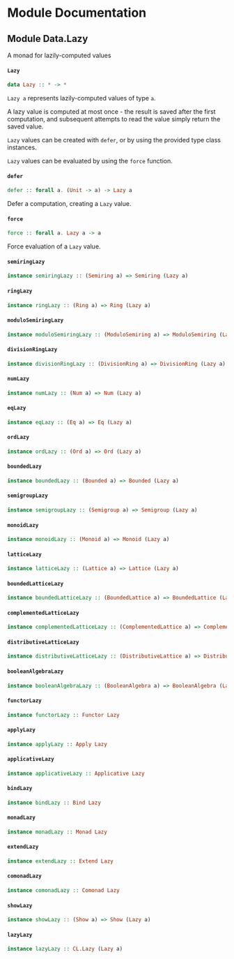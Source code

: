 # Module Documentation

## Module Data.Lazy


A monad for lazily-computed values

#### `Lazy`

``` purescript
data Lazy :: * -> *
```

`Lazy a` represents lazily-computed values of type `a`.

A lazy value is computed at most once - the result is saved
after the first computation, and subsequent attempts to read
the value simply return the saved value.

`Lazy` values can be created with `defer`, or by using the provided
type class instances.

`Lazy` values can be evaluated by using the `force` function.

#### `defer`

``` purescript
defer :: forall a. (Unit -> a) -> Lazy a
```

Defer a computation, creating a `Lazy` value.

#### `force`

``` purescript
force :: forall a. Lazy a -> a
```

Force evaluation of a `Lazy` value.

#### `semiringLazy`

``` purescript
instance semiringLazy :: (Semiring a) => Semiring (Lazy a)
```


#### `ringLazy`

``` purescript
instance ringLazy :: (Ring a) => Ring (Lazy a)
```


#### `moduloSemiringLazy`

``` purescript
instance moduloSemiringLazy :: (ModuloSemiring a) => ModuloSemiring (Lazy a)
```


#### `divisionRingLazy`

``` purescript
instance divisionRingLazy :: (DivisionRing a) => DivisionRing (Lazy a)
```


#### `numLazy`

``` purescript
instance numLazy :: (Num a) => Num (Lazy a)
```


#### `eqLazy`

``` purescript
instance eqLazy :: (Eq a) => Eq (Lazy a)
```


#### `ordLazy`

``` purescript
instance ordLazy :: (Ord a) => Ord (Lazy a)
```


#### `boundedLazy`

``` purescript
instance boundedLazy :: (Bounded a) => Bounded (Lazy a)
```


#### `semigroupLazy`

``` purescript
instance semigroupLazy :: (Semigroup a) => Semigroup (Lazy a)
```


#### `monoidLazy`

``` purescript
instance monoidLazy :: (Monoid a) => Monoid (Lazy a)
```


#### `latticeLazy`

``` purescript
instance latticeLazy :: (Lattice a) => Lattice (Lazy a)
```


#### `boundedLatticeLazy`

``` purescript
instance boundedLatticeLazy :: (BoundedLattice a) => BoundedLattice (Lazy a)
```


#### `complementedLatticeLazy`

``` purescript
instance complementedLatticeLazy :: (ComplementedLattice a) => ComplementedLattice (Lazy a)
```


#### `distributiveLatticeLazy`

``` purescript
instance distributiveLatticeLazy :: (DistributiveLattice a) => DistributiveLattice (Lazy a)
```


#### `booleanAlgebraLazy`

``` purescript
instance booleanAlgebraLazy :: (BooleanAlgebra a) => BooleanAlgebra (Lazy a)
```


#### `functorLazy`

``` purescript
instance functorLazy :: Functor Lazy
```


#### `applyLazy`

``` purescript
instance applyLazy :: Apply Lazy
```


#### `applicativeLazy`

``` purescript
instance applicativeLazy :: Applicative Lazy
```


#### `bindLazy`

``` purescript
instance bindLazy :: Bind Lazy
```


#### `monadLazy`

``` purescript
instance monadLazy :: Monad Lazy
```


#### `extendLazy`

``` purescript
instance extendLazy :: Extend Lazy
```


#### `comonadLazy`

``` purescript
instance comonadLazy :: Comonad Lazy
```


#### `showLazy`

``` purescript
instance showLazy :: (Show a) => Show (Lazy a)
```


#### `lazyLazy`

``` purescript
instance lazyLazy :: CL.Lazy (Lazy a)
```




